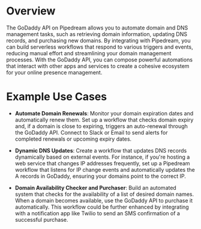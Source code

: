 # Overview

The GoDaddy API on Pipedream allows you to automate domain and DNS management tasks, such as retrieving domain information, updating DNS records, and purchasing new domains. By integrating with Pipedream, you can build serverless workflows that respond to various triggers and events, reducing manual effort and streamlining your domain management processes. With the GoDaddy API, you can compose powerful automations that interact with other apps and services to create a cohesive ecosystem for your online presence management.

# Example Use Cases

- **Automate Domain Renewals**: Monitor your domain expiration dates and automatically renew them. Set up a workflow that checks domain expiry and, if a domain is close to expiring, triggers an auto-renewal through the GoDaddy API. Connect to Slack or Email to send alerts for completed renewals or upcoming expiry dates.

- **Dynamic DNS Updates**: Create a workflow that updates DNS records dynamically based on external events. For instance, if you're hosting a web service that changes IP addresses frequently, set up a Pipedream workflow that listens for IP change events and automatically updates the A records in GoDaddy, ensuring your domains point to the correct IP.

- **Domain Availability Checker and Purchaser**: Build an automated system that checks for the availability of a list of desired domain names. When a domain becomes available, use the GoDaddy API to purchase it automatically. This workflow could be further enhanced by integrating with a notification app like Twilio to send an SMS confirmation of a successful purchase.
